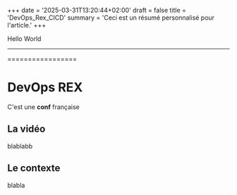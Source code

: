 +++
date  = '2025-03-31T13:20:44+02:00'
draft  = false
title  = 'DevOps_Rex_CICD'
summary = 'Ceci est un résumé personnalisé pour l\'article.'
+++

Hello World 

****************


=================


# DevOps REX

C'est une **conf** française

## La vidéo

blablabb 

## Le contexte

blabla 













